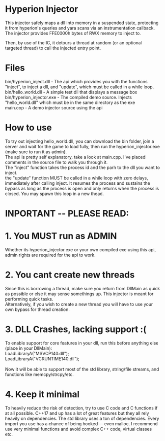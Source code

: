 # Hyperion Injector

This injector safely maps a dll into memory in a suspended state, protecting it from hyperion's queries and yara scans via an instrumentation callback. <br>
The injector provides FFE0000h bytes of RWX memory to inject to. <br>

Then, by use of the IC, it detours a thread at random (or an optional targeted thread) to call the injected entry point. <br>

# Files

bin/hyperion_inject.dll - The api which provides you with the functions "inject", to inject a dll, and "update", which must be called in a while loop. <br>
bin/hello_world.dll - A simple test dll that displays a message box <br>
bin/hyperion_injector.exe - The compiled demo source. Injects "hello_world.dll" which must be in the same directory as the exe<br>
main.cop - A demo injector source using the api <br>

# How to use

To try out injecting hello_world.dll, you can download the bin folder, join a server and wait for the game to load fully, then run the hyperion_injector.exe (make sure to run it as admin). <br>
The api is pretty self explanatory, take a look at main.cpp. I've placed comments in the source file to walk you through it.  <br>
The "inject" function takes the process id and the parh to the dll you want to inject. <br>
the "update" function MUST be called in a while loop with zero delays, immediately after calling inject. It resumes the process and sustains the bypass as long as the process is open and only returns when the process is closed. You may spawn this loop in a new thead.<br>


# INPORTANT -- PLEASE READ:
# 1. You MUST run as ADMIN
Whether its hyperion_injector.exe or your own compiled exe using this api, admin rights are required for the api to work.

# 2. You cant create new threads
Since this is borrowing a thread, make sure you return from DllMain as quick as possible or else it may sense somethings up. This injector is meant for performing quick tasks. <br>
Alternatively, if you wish to create a new thread you will have to use your own bypass for thread creation.

# 3. DLL Crashes, lacking support :(
To enable support for core features in your dll, run this before anything else (place in your DllMain):<br>
LoadLibraryA("MSVCP140.dll");<br>
LoadLibraryA("VCRUNTIME140.dll");<br>
<br>
Now it will be able to support most of the std library, string/file streams, and functions like memcpy/strcpy/etc.

# 4. Keep it minimal
To heavily reduce the risk of detection, try to use C code and C functions if at all possible.
C++17 and up has a lot of great features but they all rely heavily on dependencies. The std library uses a ton of dependencies. Every import you use has a chance of being hooked -- even malloc. I recommend use very minimal functions and avoid complex C++ code, virtual classes etc. <br>
<br>
